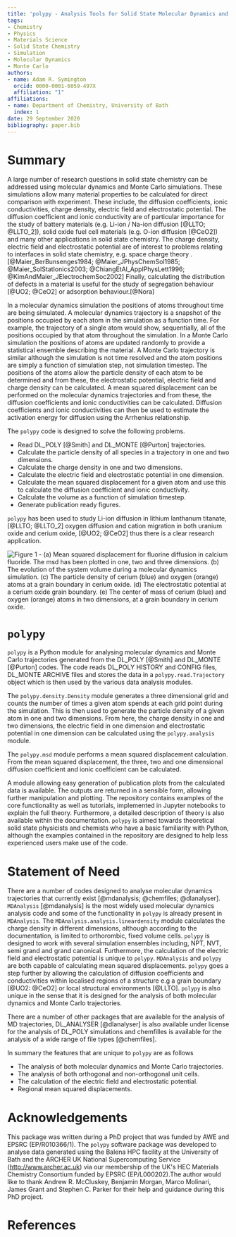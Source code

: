 ```yaml
---
title: 'polypy - Analysis Tools for Solid State Molecular Dynamics and Monte Carlo Trajectories'
tags:
- Chemistry
- Physics
- Materials Science
- Solid State Chemistry
- Simulation
- Molecular Dynamics
- Monte Carlo
authors:
- name: Adam R. Symington
  orcid: 0000-0001-6059-497X
  affiliation: "1"
affiliations:
- name: Department of Chemistry, University of Bath
  index: 1
date: 29 September 2020
bibliography: paper.bib
---
```


# Summary

A large number of research questions in solid state chemistry can be addressed using molecular dynamics and Monte Carlo simulations. These simulations allow many material properties to be calculated for direct comparison with experiment. These include, the diffusion coefficients, ionic conductivities, charge density, electric field and electrostatic potential. The diffusion coefficient and ionic conductivity are of particular importance for the study of battery materials (e.g. Li-ion / Na-ion diffusion [@LLTO; @LLTO_2]), solid oxide fuel cell materials (e.g. O-ion diffusion [@CeO2]) and many other applications in solid state chemistry. The charge density, electric field and electrostatic potential are of interest to problems relating to interfaces in solid state chemistry, e.g. space charge theory .[@Maier_BerBunsenges1984; @Maier_JPhysChemSol1985; @Maier_SolStatIonics2003; @ChiangEtAl_ApplPhysLett1996; @KimAndMaier_JElectrochemSoc2002] Finally, calculating the distribution of defects in a material is useful for the study of segregation behaviour [@UO2; @CeO2] or adsorption behaviour.[@Nora]

In a molecular dynamics simulation the positions of atoms throughout time are being simulated. A molecular dynamics trajectory is a snapshot of the positions occupied by each atom in the simulation as a function time. For example, the trajectory of a single atom would show, sequentially, all of the positions occupied by that atom throughout the simulation. In a Monte Carlo simulation the positions of atoms are updated randomly to provide a statistical ensemble describing the material. A Monte Carlo trajectory is similar although the simulation is not time resolved and the atom positions are simply a function of simulation step, not simulation timestep. The positions of the atoms allow the particle density of each atom to be determined and from these, the electrostatic potential, electric field and charge density can be calculated. A mean squared displacement can be performed on the molecular dynamics trajectories and from these, the diffusion coefficients and ionic conductivities can be calculated. Diffusion coefficients and ionic conductivities can then be used to estimate the activation energy for diffusion using the Arrhenius relationship. 

The `polypy` code is designed to solve the following problems.

- Read DL_POLY [@Smith] and DL_MONTE [@Purton] trajectories.
- Calculate the particle density of all species in a trajectory in one and two dimensions.
- Calculate the charge density in one and two dimensions.
- Calculate the electric field and electrostatic potential in one dimension.
- Calculate the mean squared displacement for a given atom and use this to calculate the diffusion coefficient and ionic conductivity.
- Calculate the volume as a function of simulation timestep.
- Generate publication ready figures.

`polypy` has been used to study Li-ion diffusion in lithium lanthanum titanate, [@LLTO; @LLTO_2] oxygen diffusion and cation migration in both uranium oxide and cerium oxide, [@UO2; @CeO2] thus there is a clear research application. 

![Figure 1 - (a) Mean squared displacement for fluorine diffusion in calcium fluoride. The msd has been plotted in one, two and three dimensions. (b) The evolution of the system volume during a molecular dynamics simulation. (c) The particle density of cerium (blue) and oxygen (orange) atoms at a grain boundary in cerium oxide. (d) The electrostatic potential at a cerium oxide grain boundary. (e) The center of mass of cerium (blue) and oxygen (orange) atoms in two dimensions, at a grain boundary in cerium oxide.](fig_1.png)

# `polypy`

`polypy` is a Python module for analysing molecular dynamics and Monte Carlo trajectories generated from the DL_POLY [@Smith] and DL_MONTE [@Purton] codes. The code reads DL_POLY HISTORY and CONFIG files, DL_MONTE ARCHIVE files and stores the data in a `polypy.read.Trajectory` object which is then used by the various data analysis modules.

The `polypy.density.Density` module generates a three dimensional grid and counts the number of times a given atom spends at each grid point during the simulation. This is then used to generate the particle density of a given atom in one and two dimensions. From here, the charge density in one and two dimensions, the electric field in one dimension and electrostatic potential in one dimension can be calculated using the `polypy.analysis` module. 

The `polypy.msd` module performs a mean squared displacement calculation. From the mean squared displacement, the three, two and one dimensional diffusion coefficient and ionic coefficient can be calculated. 

A module allowing easy generation of publication plots from the calculated data is available. The outputs are returned in a sensible form, allowing further manipulation and plotting.
The repository contains examples of the core functionality as well as tutorials, implemented in Jupyter notebooks to explain the full theory. Furthermore, a detailed description of theory is also available within the documentation. `polypy` is aimed towards theoretical solid state physicists and chemists who have a basic familiarity with Python, although the examples contained in the repository are designed to help less experienced users make use of the code.

# Statement of Need

There are a number of codes designed to analyse molecular dynamics trajectories that currently exist [@mdanalysis; @chemfiles; @dlanalyser]. `MDAnalysis` [@mdanalysis] is the most widely used molecular dynamics analysis code and some of the functionality in `polypy` is already present in `MDAnalysis`. The `MDAnalysis.analysis.lineardensity` module calculates the charge density in different dimensions, although according to the documentation, is limited to orthorombic, fixed volume cells. `polypy` is designed to work with several simulation ensembles including, NPT, NVT, semi grand and grand canonical. Furthermore, the calculation of the electric field and electrostatic potential is unique to `polypy`. `MDAnalysis` and `polypy` are both capable of calculating mean squared displacements. `polypy` goes a step further by allowing the calculation of diffusion coefficients and conductivities within localised regions of a structure e.g a grain boundary [@UO2: @CeO2] or local structural environments [@LLTO]. `polypy` is also unique in the sense that it is designed for the analysis of both molecular dynamics and Monte Carlo trajectories.

There are a number of other packages that are available for the analysis of MD trajectories, DL_ANALYSER [@dlanalyser] is also available under license for the analysis of DL_POLY simulations and chemfilles is available for the analysis of a wide range of file types [@chemfiles].

In summary the features that are unique to `polypy` are as follows

- The analysis of both molecular dynamics and Monte Carlo trajectories. 
- The analysis of both orthogonal and non-orthogonal unit cells. 
- The calculation of the electric field and electrostatic potential.
- Regional mean squared displacements.

# Acknowledgements
  
This package was written during a PhD project that was funded by AWE and EPSRC (EP/R010366/1). The `polypy` software package was developed to analyse data generated using the Balena HPC facility at the University of Bath and the ARCHER UK National Supercomputing Service (http://www.archer.ac.uk) via our membership of the UK's HEC Materials Chemistry Consortium funded by EPSRC (EP/L000202).The author would like to thank Andrew R. McCluskey, Benjamin Morgan, Marco Molinari, James Grant and Stephen C. Parker for their help and guidance during this PhD project.

# References